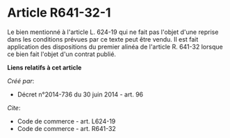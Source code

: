 # Article R641-32-1

Le bien mentionné à l'article L. 624-19 qui ne fait pas l'objet d'une reprise dans les conditions prévues par ce texte peut
être vendu. Il est fait application des dispositions du premier alinéa de l'article R. 641-32 lorsque ce bien fait l'objet
d'un contrat publié.

**Liens relatifs à cet article**

_Créé par_:

  - Décret n°2014-736 du 30 juin 2014 - art. 96

_Cite_:

  - Code de commerce - art. L624-19
  - Code de commerce - art. R641-32
